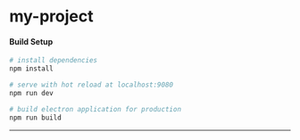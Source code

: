 # my-project

#### Build Setup

``` bash
# install dependencies
npm install

# serve with hot reload at localhost:9080
npm run dev

# build electron application for production
npm run build


```

---

